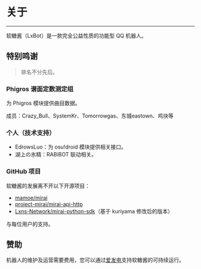 # 关于

---

软糖酱（LxBot）是一款完全公益性质的功能型 QQ 机器人。

## 特别鸣谢
> 排名不分先后。

### Phigros 谱面定数测定组
为 Phigros 模块提供曲目数据。

成员：Crazy_Bull、SystemKr、Tomorrowgas、东城eastown、鸡块等

### 个人（技术支持）
- EdrowsLuo：为 osu!droid 模块提供相关接口。
- 湖上の氷精：RABiBOT 联动相关。

### GitHub 项目
软糖酱的发展离不开以下开源项目：
- [mamoe/mirai](https://github.com/mamoe/mirai)
- [project-mirai/mirai-api-http](https://github.com/project-mirai/mirai-api-http)
- [Lxns-Network/mirai-python-sdk](https://github.com/Lxns-Network/mirai-python-sdk)（基于 kuriyama 修改后的版本）

与每位用户的支持。

## 赞助
机器人的维护及运营需要费用，您可以通过[爱发电](https://afdian.net/@lxnssama)支持软糖酱的可持续运行。
